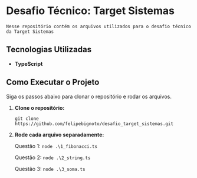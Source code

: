 # Desafio Técnico: Target Sistemas

    Nesse repositório contém os arquivos utilizados para o desafio técnico da Target Sistemas

## Tecnologias Utilizadas

- **TypeScript**

## Como Executar o Projeto

Siga os passos abaixo para clonar o repositório e rodar os arquivos.

1. **Clone o repositório:**

   `git clone https://github.com/felipebignoto/desafio_target_sistemas.git`

2. **Rode cada arquivo separadamente:**

   Questão 1: `node .\1_fibonacci.ts`
   
   Questão 2: `node .\2_string.ts`
   
   Questão 3: `node .\3_soma.ts`
